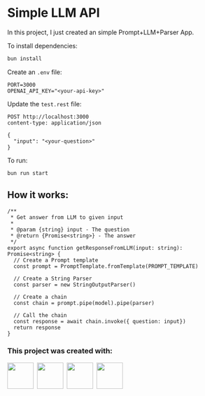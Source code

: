# Simple LLM API

In this project, I just created an simple Prompt+LLM+Parser App.

To install dependencies:

```bash
bun install
```

Create an `.env` file:

```
PORT=3000
OPENAI_API_KEY="<your-api-key>"
```

Update the `test.rest` file:

```
POST http://localhost:3000
content-type: application/json

{
  "input": "<your-question>"
}
```

To run:

```bash
bun run start
```

## How it works:
```
/**
 * Get answer from LLM to given input
 *
 * @param {string} input - The question
 * @return {Promise<string>} - The answer
 */
export async function getResponseFromLLM(input: string): Promise<string> {
  // Create a Prompt template
  const prompt = PromptTemplate.fromTemplate(PROMPT_TEMPLATE)

  // Create a String Parser
  const parser = new StringOutputParser()

  // Create a chain
  const chain = prompt.pipe(model).pipe(parser)

  // Call the chain
  const response = await chain.invoke({ question: input})
  return response
}

```

### This project was created with:
<div>
  <img src="https://cdn.jsdelivr.net/gh/devicons/devicon@latest/icons/bun/bun-original.svg" width="60px" height="60px"/>&nbsp;
  <img src="https://cdn.jsdelivr.net/gh/devicons/devicon@latest/icons/typescript/typescript-original.svg" width="60px" height="60px"/>&nbsp;
  <img src="https://upload.wikimedia.org/wikipedia/commons/5/51/LangChain_logo.svg" width="60px" height="60px"/>&nbsp;
  <img src="https://www.cdnlogo.com/logos/o/38/openai.svg" width="60px" height="60px"/>&nbsp;
</div>
